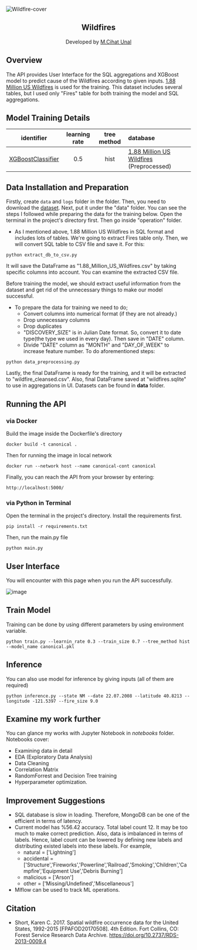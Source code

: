 ![Wildfire-cover](https://user-images.githubusercontent.com/43930582/188334716-0cd6666a-0fbc-47cb-83bb-59fd15262b6c.jpg)<h2 align="center">Wildfires</h2>
<p align="center">
  Developed by <a href="https://github.com/ByUnal"> M.Cihat Unal </a> 
</p>

## Overview

The API provides User Interface for the SQL aggregations and XGBoost model to predict cause of the Wildfires 
according to given inputs. [1.88 Million US Wildfires](https://www.kaggle.com/datasets/rtatman/188-million-us-wildfires/code) is used for the training.
This dataset includes several tables, but I used only "Fires" table for both training the model and SQL aggregations.

## Model Training Details

| identifier                                                     | learning rate | tree method | database                                                                                                          | 
|----------------------------------------------------------------|:-------------:|:-----------:|:------------------------------------------------------------------------------------------------------------------|
| [XGBoostClassifier](https://xgboost.readthedocs.io/en/stable/) |      0.5      |    hist     | [1.88 Million US Wildfires](https://www.kaggle.com/datasets/rtatman/188-million-us-wildfires/code) (Preprocessed) |

## Data Installation and Preparation
Firstly, create ```data``` and ```logs``` folder in the folder. Then, you need to download the [dataset](https://www.kaggle.com/datasets/rtatman/188-million-us-wildfires/code). Next, put it under the "data" folder.
You can see the steps I followed while preparing the data for the training below. Open the terminal in the project's directory first.
Then go inside "operation" folder.
- As I mentioned above, 1.88 Million US Wildfires in SQL format and includes lots of tables. We're going to extract Fires table only.
Then, we will convert SQL table to CSV file and save it. For this:
```
python extract_db_to_csv.py
```
It will save the DataFrame as "1.88_Million_US_Wildfires.csv" by taking specific columns into account. You can
examine the extracted CSV file.

Before training the model, we should extract useful information from the dataset and get rid of the unnecessary things to make our model successful.
- To prepare the data for training we need to do;
  - Convert columns into numerical format (if they are not already.)
  - Drop unnecessary columns
  - Drop duplicates
  - "DISCOVERY_SIZE" is in Julian Date format. So, convert it to date type(the type we used in every day). Then save in "DATE" column.
  - Divide "DATE" column as "MONTH" and "DAY_OF_WEEK" to increase feature number.
To do aforementioned steps:
```
python data_preprocessing.py
```

Lastly, the final DataFrame is ready for the training, and it will be extracted to "wildfire_cleansed.csv".
Also, final DataFrame saved at "wildfires.sqlite" to use in aggregations in UI.
Datasets can be found in **data** folder.

## Running the API

### via Docker
Build the image inside the Dockerfile's directory
```commandline
docker build -t canonical .
```
Then for running the image in local network
```commandline
docker run --network host --name canonical-cont canonical
```
Finally, you can reach the API from your browser by entering:
```bash
http://localhost:5000/
```

### via Python in Terminal

Open the terminal in the project's directory.
Install the requirements first.
```commandline
pip install -r requirements.txt
```
Then, run the main.py file
```commandline
python main.py
```

## User Interface
You will encounter with this page when you run the API successfully.

![image](https://user-images.githubusercontent.com/43930582/188329472-2514e603-1417-4512-8a7d-b72b2089f8d9.png)

## Train Model
Training can be done by using different parameters by using environment variable.
```commandline
python train.py --learnin_rate 0.3 --train_size 0.7 --tree_method hist --model_name canonical.pkl
```

## Inference
You can also use model for inference by giving inputs (all of them are required)
```
python inference.py --state NM --date 22.07.2008 --latitude 40.8213 --longitude -121.5397 --fire_size 9.0
```

## Examine my work further
You can glance my works with Jupyter Notebook in *notebooks* folder. Notebooks cover:
- Examining data in detail
- EDA (Exploratory Data Analysis)
- Data Cleaning
- Correlation Matrix
- RandomForrest and Decision Tree training
- Hyperparameter optimization.


## Improvement Suggestions
- SQL database is slow in loading. Therefore, MongoDB can be one of the efficient in terms of latency.
- Current model has %56.42 accuracy. Total label count 12. It may be too much to make correct prediction. Also, data is
imbalanced in terms of labels. Hence, label count can be lowered by defining new labels and distributing existed labels
into these labels. For example,
  - natural = ['Lightning']
  - accidental = ['Structure','Fireworks','Powerline','Railroad','Smoking','Children','Campfire','Equipment Use','Debris Burning']
  - malicious = ['Arson']
  - other = ['Missing/Undefined','Miscellaneous']
- Mlflow can be used to track ML operations.

## Citation
- Short, Karen C. 2017. Spatial wildfire occurrence data for the United States, 1992-2015 [FPAFOD20170508]. 4th Edition. Fort Collins, CO: Forest Service Research Data Archive. https://doi.org/10.2737/RDS-2013-0009.4
